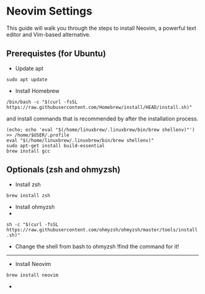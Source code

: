 # Neovim Settings

This guide will walk you through the steps to install Neovim, a powerful text editor and Vim-based alternative.

## Prerequistes (for Ubuntu)
- Update apt

```sudo apt update```

- Install Homebrew

```/bin/bash -c "$(curl -fsSL https://raw.githubusercontent.com/Homebrew/install/HEAD/install.sh)"```

and install commands that is recommended by after the installation process.
```
(echo; echo 'eval "$(/home/linuxbrew/.linuxbrew/bin/brew shellenv)"') >> /home/$USER/.profile
eval "$(/home/linuxbrew/.linuxbrew/bin/brew shellenv)"
sudo apt-get install build-essential
brew install gcc
```

## Optionals (zsh and ohmyzsh)
- Install zsh

```brew install zsh```

- Install ohmyzsh
-
```sh -c "$(curl -fsSL https://raw.githubusercontent.com/ohmyzsh/ohmyzsh/master/tools/install.sh)"```

- Change the shell from bash to ohmyzsh
!find the command for it!

--------------------------------

- Install Neovim

```brew install neovim```

- 


